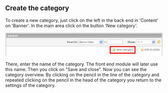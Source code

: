 ## Create the category

To create a new category, just click on the left in the back end in
'Content' on 'Banner'. In the main area click on the button 'New category'.

![New Category](images/banner_en_backend_category_new.jpg)

There, enter the name of the category. The front end module will later use this
name. Then you click on "Save and close". Now you can see the category overview.
By clicking on the pencil in the line of the category and repeated clicking on
the pencil in the head of the category you return to the settings of the category.
